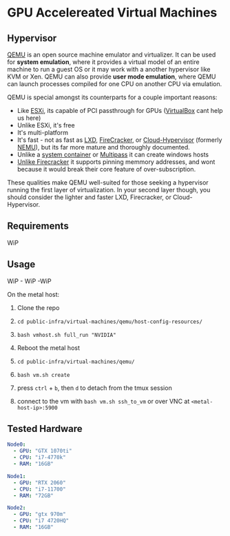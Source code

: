 # GPU Accelereated Virtual Machines

## Hypervisor

[QEMU](https://www.qemu.org/documentation/) is an open source machine emulator and virtualizer. It can be used for __system emulation__, where it provides a virtual model of an entire machine to run a guest OS or it may work with a another hypervisor like KVM or Xen. QEMU can also provide __user mode emulation__, where QEMU can launch processes compiled for one CPU on another CPU via emulation.

QEMU is special amongst its counterparts for a couple important reasons:

  - Like [ESXi](https://www.vmware.com/nl/products/esxi-and-esx.html), its capable of PCI passthrough for GPUs ([VirtualBox](https://docs.oracle.com/en/virtualization/virtualbox/6.0/user/guestadd-video.html) cant help us here)
  - Unlike ESXi, it's free
  - It's multi-platform
  - It's fast - not as fast as [LXD](https://linuxcontainers.org/lxd/introduction/), [FireCracker](https://firecracker-microvm.github.io/), or [Cloud-Hypervisor](https://github.com/cloud-hypervisor/cloud-hypervisor) (formerly [NEMU](https://github.com/intel/nemu)), but its far more mature and thoroughly documented. 
  - Unlike a [system container](https://linuxcontainers.org/lxd/introduction/) or [Multipass](https://multipass.run/docs) it can create windows hosts 
  - [Unlike Firecracker](https://github.com/firecracker-microvm/firecracker/issues/849#issuecomment-464731628) it supports pinning memmory addresses, and wont because it would break their core feature of over-subscription.

These qualities make QEMU well-suited for those seeking a hypervisor running the first layer of virtualization. In your second layer though, you should consider the lighter and faster LXD, Firecracker, or Cloud-Hypervisor.

## Requirements

WiP

## Usage

WiP - WiP -WiP

On the metal host: 

1. Clone the repo

2. `cd public-infra/virtual-machines/qemu/host-config-resources/`

3. `bash vmhost.sh full_run "NVIDIA"`

4. Reboot the metal host

5. `cd public-infra/virtual-machines/qemu/`

6. `bash vm.sh create`

7. press `ctrl` + `b`, then `d` to detach from the tmux session

8. connect to the vm with `bash vm.sh ssh_to_vm` or over VNC at `<metal-host-ip>:5900`


## Tested Hardware

```yaml
Node0:
  - GPU: "GTX 1070ti"
  - CPU: "i7-4770k"
  - RAM: "16GB"

Node1:
  - GPU: "RTX 2060"
  - CPU: "i7-11700"
  - RAM: "72GB"

Node2:
  - GPU: "gtx 970m"
  - CPU: "i7 4720HQ"
  - RAM: "16GB"
```

